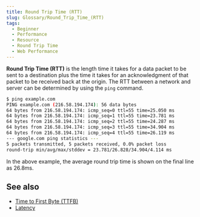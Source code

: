 ```yaml
---
title: Round Trip Time (RTT)
slug: Glossary/Round_Trip_Time_(RTT)
tags:
  - Beginner
  - Performance
  - Resource
  - Round Trip Time
  - Web Performance
---
```


**Round Trip Time (RTT)** is the length time it takes for a data packet to be sent to a destination plus the time it takes for an acknowledgment of that packet to be received back at the origin. The RTT between a network and server can be determined by using the `ping` command.

```bash
$ ping example.com
PING example.com (216.58.194.174): 56 data bytes
64 bytes from 216.58.194.174: icmp_seq=0 ttl=55 time=25.050 ms
64 bytes from 216.58.194.174: icmp_seq=1 ttl=55 time=23.781 ms
64 bytes from 216.58.194.174: icmp_seq=2 ttl=55 time=24.287 ms
64 bytes from 216.58.194.174: icmp_seq=3 ttl=55 time=34.904 ms
64 bytes from 216.58.194.174: icmp_seq=4 ttl=55 time=26.119 ms
--- google.com ping statistics ---
5 packets transmitted, 5 packets received, 0.0% packet loss
round-trip min/avg/max/stddev = 23.781/26.828/34.904/4.114 ms
```

In the above example, the average round trip time is shown on the final line as 26.8ms.

## See also

- [Time to First Byte (TTFB)](/en-US/docs/Glossary/time_to_first_byte)
- [Latency](/en-US/docs/Glossary/Latency)
